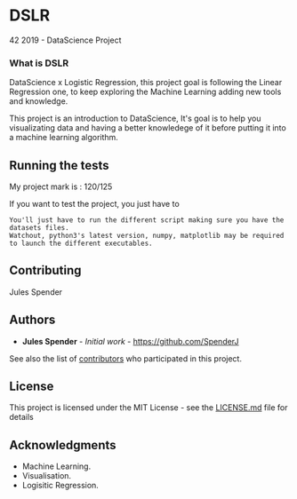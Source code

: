 # DSLR
42 2019 - DataScience Project

### What is DSLR

DataScience x Logistic Regression, this project goal is following the Linear Regression one, to keep exploring the Machine Learning adding new tools and knowledge.

This project is an introduction to DataScience, It's goal is to help you visualizating data and having a better knowledege of it before putting it into a machine learning algorithm.

## Running the tests

My project mark is : 120/125

If you want to test the project, you just have to


```
You'll just have to run the different script making sure you have the datasets files.
Watchout, python3's latest version, numpy, matplotlib may be required to launch the different executables.
```

## Contributing

Jules Spender

## Authors

* **Jules Spender** - *Initial work* - https://github.com/SpenderJ

See also the list of [contributors](https://github.com/your/project/contributors) who participated in this project.

## License

This project is licensed under the MIT License - see the [LICENSE.md](LICENSE.md) file for details

## Acknowledgments

* Machine Learning.
* Visualisation.
* Logisitic Regression.
